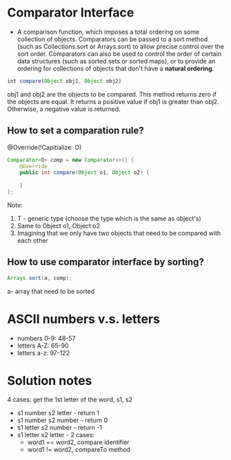 # Comparator Interface
- A comparison function, which imposes a total ordering on some collection of objects. 
Comparators can be passed to a sort method (such as Collections.sort or Arrays.sort) to allow precise control over the sort order. Comparators can also be used to control the order of certain data structures (such as sorted sets or sorted maps), or to provide an ordering for collections of objects that don't have a **natural ordering**.
```javascript
int compare(Object obj1, Object obj2)
```
obj1 and obj2 are the objects to be compared. This method returns zero if the objects are equal. It returns a positive value if obj1 is greater than obj2. Otherwise, a negative value is returned.
## How to set a comparation rule?
@Override(!Capitialize: O)
``` Java
Comparator<O> comp = new Comparator<>() {
    @Override
    public int compare(Object o1, Object o2) {
    
    }
};
```
Note:
1. T - generic type (choose the type which is the same as object's)
2. Same to Object o1, Object o2
3. Imagining that we only have two objects that need to be compared with each other
## How to use comparator interface by sorting?
``` Java
Arrays.sort(a, comp);
```
a- array that need to be sorted
# ASCII numbers v.s. letters
- numbers 0-9: 48-57
- letters A-Z: 65-90
- letters a-z: 97-122
# Solution notes
4 cases:
get the 1st letter of the word, s1, s2
- s1 number s2 letter - return 1
- s1 number s2 number - return 0
- s1 letter s2 number - return -1
- s1 letter s2 letter - 2 cases:
    - word1 == word2, compare identifier 
    - word1 != word2, compareTo method
